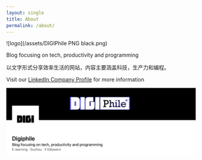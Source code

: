 ```yaml
---
layout: single 
title: About
permalink: /about/
---
```


![logo](/assets/DIGIPhile PNG black.png)

Blog focusing on tech, productivity and programming

以文字形式分享效率生活的网站，内容主要涵盖科技，生产力和编程。

Visit our [LinkedIn Company Profile](https://www.linkedin.com/company/digiphile) for more information

![D company linkedin](/assets/Screen%20Shot%202021-01-13%20at%2017.33.16.png)